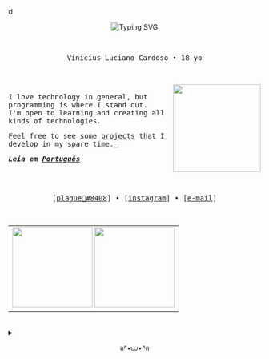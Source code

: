 d<div align="center"><picture><img loading="lazy" src="https://readme-typing-svg.demolab.com?font=Iosevka&size=24&pause=1000&color=85CBC1&vCenter=true&width=435&lines=%E1%A8%90%E0%B8%85+Hey%2C+you+found+me!+%E2%8B%86%EF%BD%A1%EF%BE%9F%E2%98%81%EF%B8%8E%EF%BD%A1%E2%8B%86%EF%BD%A1+%EF%BE%9F%E2%98%BE+%EF%BE%9F%EF%BD%A1%E2%8B%86" alt="Typing SVG"></picture></div>

<br>
 
<p align="center"><samp>Vinicius Luciano Cardoso • 18 yo</samp></p>
<br>
<p align='left'><picture><img loading="lazy" src="https://media.tenor.com/_0uh2Jleh-0AAAAC/ghibl-soup.gif" align='right' height='175px'></picture><br>
<samp>I love technology in general, but programming is where I stand out.<br>
I'm open to learning and creating all kinds of technologies.</samp>

<samp>Feel free to see some [projects](https://github.com/pl4g?tab=repositories) that I develop in my spare time.[&#10240;](https://github.com/pl4g/pl4g/blob/main/nothing%20important/secret.md)</samp>
</p>

***<samp>Leia em [Português](README.pt.md)</samp>***

<br><br>

<p align="center">
  <samp>
    [<a href="https://discord.com/">plague🥣#8408</a>] •
    [<a href="https://instagram.com/soupboyplague">instagram</a>] •
    [<a href="mailto:viniciuslucianocardoso@gmail.com">e-mail</a>]
  </samp>
</p>

<br>
	
<div align="center">
<table><tr><td>
 <picture>
  <source srcset="https://github-readme-stats.vercel.app/api?username=pl4g&show_icons=true&include_all_commits=true&bg_color=00000000&hide_border=true&text_color=cad3f5&icon_color=c6a0f6&title_color=8bd5ca&locale=en" media="(prefers-color-scheme: dark)"/>
  <source srcset="https://github-readme-stats.vercel.app/api?username=pl4g&show_icons=true&include_all_commits=true&bg_color=00000000&hide_border=true&text_color=4c4f69&icon_color=8839ef&title_color=179299&locale=en" media="(prefers-color-scheme: light), (prefers-color-scheme: no-preference)"/>
  <img loading="lazy" height="160em" src="https://github-readme-stats.vercel.app/api?username=pl4g&show_icons=true&include_all_commits=true&bg_color=00000000&hide_border=true"/>
 </picture>
 
 <picture>
  <source srcset="https://github-readme-stats.vercel.app/api/top-langs/?username=pl4g&layout=compact&langs_count=7&bg_color=00000000&hide_border=true&text_color=cad3f5&icon_color=c6a0f6&title_color=8bd5ca&locale=en" media="(prefers-color-scheme: dark)"/>
  <source srcset="https://github-readme-stats.vercel.app/api/top-langs/?username=pl4g&layout=compact&langs_count=7&bg_color=00000000&hide_border=true&text_color=4c4f69&icon_color=8839ef&title_color=179299&locale=en" media="(prefers-color-scheme: light), (prefers-color-scheme: no-preference)"/>
  <img loading="lazy" height="160em" src="https://github-readme-stats.vercel.app/api?username=pl4g&show_icons=true&include_all_commits=true&bg_color=00000000&hide_border=true"/>
</picture>
 </td></tr>
</table>
</div>

	
<br>

<details><summary><p align="center">ฅ^•⩊•^ฅ</p></summary>
<br>
<div align="center">
█▀▀ █▀█ █▀█ █░░   ▄▀█ █▀ █▀▀ █ █   █▀▀ ▄▀█ ▀█▀  <br>
█▄▄ █▄█ █▄█ █▄▄   █▀█ ▄█ █▄▄ █ █   █▄▄ █▀█ ░█░ <br>
⣿⣿⣿⣿⣿⣿⣿⣿⣿⣿⣿⣿⣿⣿⣿⣿⣿⣿⣿⣿⣿⣿⣿⣿⣿⣿⣿⣿⣿⣿⣿⣿⣿⣿⣿⣿⠿⠛⢿⣿⣿⣿⡿⠿⣿⣿⣿⣿⣿⣿⣿⣿⣿⣿⣿⣿⣿⣿⣿
⣿⣿⣿⣿⣿⣿⣿⣿⣿⣿⣿⣿⣿⣿⣿⣿⣿⣿⣿⣿⣿⣿⣿⣿⣿⣿⣿⣿⣿⣿⣿⣿⣿⣿⠟⠁⣴⣶⠀⠛⠛⢁⣰⣤⡈⢿⣿⣿⣿⣿⣿⣿⣿⣿⣿⣿⣿⣿⣿
⣿⣿⣿⣿⣿⣿⣿⣿⣿⣿⣿⣿⣿⣿⣿⣿⣿⣿⣿⣿⣿⣿⣿⣿⣿⣿⣿⣿⣿⣿⣿⡗⠀⠌⠀⣞⠟⠻⠥⠀⢠⠨⢻⣯⠷⠄⠻⣿⣿⣿⣿⣿⣿⣿⣿⣿⣿⣿⣿
⣿⣿⣿⣿⣿⣿⣿⣿⣿⣿⣿⣿⠿⠿⠿⣿⣿⣿⣿⣿⣿⣿⣿⣿⣿⣿⣿⣿⣿⣿⣿⣿⠋⣠⣾⠿⣤⡴⢀⡄⢀⡄⣠⣾⠀⠀⠀⠸⣿⣿⣿⣿⣿⣿⣿⣿⣿⣿⣿
⣿⣿⣿⣿⣿⣿⣿⣿⣿⡿⢋⣤⣶⣶⣶⣶⣬⣉⠉⣍⣩⣭⣤⣭⣤⣭⣬⣬⣭⣭⣭⣉⣀⣉⠀⠀⠉⢀⡾⠁⠀⠻⣿⣿⣿⣿⣿⠀⢹⣿⣿⣿⣿⣿⣿⣿⣿⣿⣿
⣿⣿⣿⣿⣿⣿⡿⠟⠋⢠⣿⣿⣿⣿⠿⠛⠻⠿⣷⣌⠻⣿⣿⣿⣿⣿⣿⣿⣿⣿⣿⣿⣿⣿⣿⠟⣠⡾⢁⣤⡀⣀⠘⠻⢶⣿⣷⣀⠀⢻⣿⣿⣿⣿⣿⣿⣿⣿⣿
⣿⣿⣿⡿⠟⢋⣥⣶⠂⣼⣿⣿⡿⢋⣴⣶⣶⣦⡙⢿⣆⠙⠿⠿⠿⠿⠿⠿⠿⠿⠿⠿⣿⠿⢋⣴⠟⣡⣾⣿⣷⣿⣶⣦⣌⠙⠿⣟⠀⠘⣿⣿⣿⣿⣿⣿⣿⣿⣿
⣿⡿⠋⣤⣾⣿⣿⡿⠀⡿⣿⣿⡇⣿⣿⣿⣿⣿⣿⡌⣿⣆⠸⣫⢾⣿⠏⣳⡿⠷⠒⣀⣤⡶⠋⠁⠈⠛⠻⠿⢿⣿⣿⣿⣿⣿⣦⡈⠠⡀⢸⣿⣿⣿⣿⣿⣿⣿⣿
⡿⢀⣾⣿⣿⣿⠟⢃⠈⣇⢻⣿⣶⡈⢿⣿⣿⣿⡿⢃⣿⣿⠀⡿⠶⠈⢉⣀⡀⠰⠛⣉⠀⠀⢂⠉⠒⠶⣄⠐⢦⣌⡛⠿⣿⣿⣿⣿⡆⠁⠘⣿⣿⣿⣿⣿⣿⣿⣿
⡇⢸⣿⣿⠟⡁⢠⣽⡄⢹⡌⠻⢿⣿⣦⣉⣛⣋⣤⣞⣫⡄⠀⠄⠀⢋⣉⣤⡄⠰⠞⠁⣀⣈⠛⠙⠋⠂⠈⠡⡀⢳⣧⡰⡌⠻⣿⣿⡿⠀⢠⣿⣿⣿⣿⣿⣿⣿⣿
⣷⠈⢻⡏⢰⣏⣬⡟⢋⣀⢁⣀⡈⢿⣿⣿⣿⣿⣿⣿⠟⠁⠠⠀⢳⠈⠛⠋⢀⡤⠖⢋⣉⣌⠀⣀⡀⠀⣁⠀⢠⣴⣾⣿⣍⡂⢹⡿⠃⠀⣼⣿⣿⣿⣿⣿⣿⣿⣿
⣿⠀⠀⠉⠀⠻⣿⣇⠘⠿⠿⠿⠂⠠⠉⣉⢉⡉⠉⠔⠀⠴⠶⠦⠀⣳⠀⡈⢀⡄⢸⣿⣿⣿⣧⠄⣉⠉⣁⣠⡆⣹⣿⣿⡿⠃⠈⠀⠀⣰⣿⣿⣿⣿⣿⣿⣿⣿⣿
⣿⡄⢳⣄⡀⠀⠈⠉⠓⠲⡄⠰⣄⠀⠠⣄⣀⡤⠄⠘⠳⠶⠶⠒⣠⡟⠀⢯⡀⠹⣄⠙⠿⠿⠋⣠⠟⢠⣿⡿⠿⠛⠋⠁⠀⠀⣠⡾⠀⠙⢿⣿⣿⣿⣿⣿⣿⣿⣿
⣿⣿⡀⠙⠿⣶⣤⣀⠀⠄⠀⠀⣈⡀⠀⠀⠂⠠⠄⠛⠶⠤⠔⠚⢿⡿⠇⠸⠃⠠⠉⠛⠒⠒⠋⠁⠀⣉⡀⡤⠰⠆⢋⣤⣾⡿⠋⠁⣀⠀⠠⠈⠙⣿⣿⣿⣿⣿⣿
⣿⣿⣷⠀⠀⠀⠉⠛⠿⢷⣶⣤⣤⣉⣉⠙⠒⠱⠒⠴⠠⠦⠤⠤⠄⠤⠤⠤⠰⠄⠲⠐⠒⠎⢉⣉⣀⣬⣤⣴⣶⠿⢻⣿⠟⠠⠁⣼⣿⣷⣦⣤⣾⣿⣿⣿⣿⣿⣿
⣿⣿⣿⣷⣄⠀⠈⡐⢀⠂⡀⠉⠉⢍⠛⣛⠻⠿⠿⠾⠷⠶⢶⣶⣾⣶⣶⣶⠷⠾⠷⠿⠿⠿⢛⠛⣋⠍⣭⠰⠀⣰⣿⢋⠘⢀⣾⣿⣿⣿⣿⣿⣿⣿⣿⣿⣿⣿⣿
⣿⣿⣿⣿⣿⣦⡀⠀⠂⠄⠠⠑⠠⠈⢳⡌⢧⡓⡍⢞⡱⣒⠦⣰⡐⢆⡒⢦⡚⣥⢫⢜⠣⡞⣡⠟⡤⢛⡐⢋⡓⢈⠡⠈⣰⣿⣿⣿⣿⣿⣿⣿⣿⣿⣿⣿⣿⣿⣿
⣿⣿⣿⣿⣿⣿⣿⣦⡈⠀⠠⠁⢂⠁⡀⢹⢢⠹⣜⢣⠞⡴⡹⢤⡙⣎⡙⢦⡙⣤⠓⣎⢳⣑⢣⡚⠴⢣⡐⠛⠡⠊⣠⣾⣿⣿⣿⣿⣿⣿⣿⣿⣿⣿⣿⣿⣿⣿⣿
⣿⣿⣿⣿⣿⣿⣿⣿⣿⣦⣄⠐⠀⠐⠠⠀⠉⠳⣌⢣⡛⡴⣙⢦⡙⢦⣙⢦⡙⣆⡛⣬⠲⣡⢇⡹⢎⡱⠂⣀⣴⣿⣿⣿⣿⣿⣿⣿⣿⣿⣿⣿⣿⣿⣿⣿⣿⣿⣿
⣿⣿⣿⣿⣿⣿⣿⣿⣿⣿⡿⢃⣤⣄⠀⠁⠀⠈⠐⢧⡜⣡⢍⡖⣙⠦⣍⠲⣍⢦⡙⢦⡙⠖⠊⠁⣀⢠⡜⢿⣿⣿⣿⣿⣿⣿⣿⣿⣿⣿⣿⣿⣿⣿⣿⣿⣿⣿⣿
⣿⣿⣿⣿⣿⣿⣿⣿⣿⣿⠀⢻⣟⣏⣧⡀⠀⠀⢀⠀⠈⠑⠊⠘⠁⠛⠈⠓⠘⠂⠉⠀⠀⠀⠀⣼⡼⣿⣽⠀⣿⣿⣿⣿⣿⣿⣿⣿⣿⣿⠿⠿⠛⠛⠛⠻⣿⣿⣿
⣿⣿⣿⣿⣿⣿⣿⣿⣿⣿⣷⣄⠲⢿⣽⣳⣤⡀⠀⠀⠀⠂⠐⠀⠂⠐⠀⠂⠀⠂⠈⠀⣀⣴⣞⣷⣾⣷⣃⣼⡿⠿⠟⠛⣛⣉⣉⣥⣤⣴⣶⣶⣿⣿⠯⠀⣿⣿⣿
⣿⣿⣿⣿⣿⣿⣿⣿⣿⣿⣿⣿⣦⣌⣙⠫⠿⣵⣶⣶⣤⣤⣤⣀⣄⣠⣠⣄⣤⣤⣖⣦⠿⠽⠛⠛⠉⣉⣉⣭⣥⣴⣶⣶⣿⣿⡿⠿⠿⠋⠛⠉⣉⣉⡀⢠⣿⣿⣿
⣿⣿⣿⣿⣿⣿⣿⣿⣿⣿⣿⣿⣿⣿⣿⣿⣷⣾⣶⣯⣿⣶⣯⡟⠚⠓⠒⣉⣈⣡⣤⣴⣶⣶⠿⠿⠿⠟⠭⠛⠚⠓⣉⣉⡀⣤⣄⣒⣶⣾⣿⣿⣷⣶⣿⠿⠿⠛⢿
⣿⣿⣿⣿⣿⣿⣿⣿⣿⣿⣿⣿⡿⠿⠿⠛⢛⣛⣉⣭⣤⣴⡶⣶⠾⠿⠟⠛⠛⠋⣉⣁⣁⣠⣤⣤⣦⣶⣶⣿⣿⡿⠿⠿⠟⠛⣛⣛⣉⣩⣥⣤⣤⣶⣶⣶⣾⡿⠀
⣿⣿⣿⣿⣿⣿⣿⣿⡿⠉⣤⣤⣶⡶⠿⠿⠟⠛⠛⠋⣉⣁⣤⣤⣤⣶⣶⣿⣿⠿⠿⠿⠛⠛⢛⣉⣉⣩⣥⣤⣴⣶⣶⣾⣿⡿⠿⠟⠛⠟⠛⠛⠛⢉⣉⣀⣠⠤⢰
⣿⣿⣿⣿⣿⣿⣿⣿⣿⣄⣉⣤⣤⣴⣶⣶⠾⠿⠿⠻⢛⢛⣛⣉⣩⣭⣥⣤⣶⣶⡶⢿⠿⠿⠟⠛⠛⠛⠋⣉⣉⣈⣠⣁⣤⣤⣶⣶⣶⣶⣿⣿⣿⣿⣿⣿⣿⣿⣿
⣿⣿⣿⣿⣿⣿⣿⣿⣿⣿⠋⣩⣥⣤⣶⣶⣶⠾⠿⠛⠻⠟⠛⠛⠋⣉⣉⣉⣤⣤⣤⣴⣦⣶⣶⣾⣿⣿⣿⣿⣿⣿⣿⣿⣿⣿⣿⣿⣿⣿⣿⣿⣿⣿⣿⣿⣿⣿⣿
⣿⣿⣿⣿⣿⣿⣿⣿⣿⣿⣄⣉⣉⣡⣤⣤⣤⣤⣶⣶⣶⣾⣿⣿⣿⣿⣿⣿⣿⣿⣿⣿⣿⣿⣿⣿⣿⣿⣿⣿⣿⣿⣿⣿⣿⣿⣿⣿⣿⣿⣿⣿⣿⣿⣿⣿⣿⣿⣿
</div>
</details>
